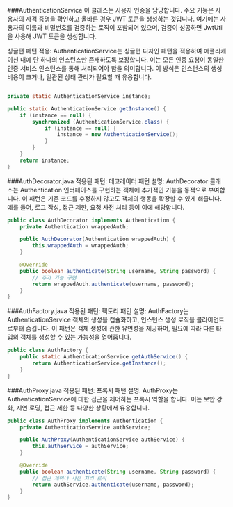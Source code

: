 ###AuthenticationService
이 클래스는 사용자 인증을 담당합니다. 주요 기능은 사용자의 자격 증명을 확인하고 올바른 경우 JWT 토큰을 생성하는 것입니다. 여기에는 사용자의 이름과 비밀번호를 검증하는 로직이 포함되어 있으며, 검증이 성공하면 JwtUtil을 사용해 JWT 토큰을 생성합니다.

싱글턴 패턴 적용: AuthenticationService는 싱글턴 디자인 패턴을 적용하여 애플리케이션 내에 단 하나의 인스턴스만 존재하도록 보장합니다. 이는 모든 인증 요청이 동일한 인증 서비스 인스턴스를 통해 처리되어야 함을 의미합니다. 이 방식은 인스턴스의 생성 비용이 크거나, 일관된 상태 관리가 필요할 때 유용합니다.
```java

private static AuthenticationService instance;

public static AuthenticationService getInstance() {
    if (instance == null) {
        synchronized (AuthenticationService.class) {
            if (instance == null) {
                instance = new AuthenticationService();
            }
        }
    }
    return instance;
}
```

###AuthDecorator.java
적용된 패턴: 데코레이터 패턴
설명: AuthDecorator 클래스는 Authentication 인터페이스를 구현하는 객체에 추가적인 기능을 동적으로 부여합니다. 이 패턴은 기존 코드를 수정하지 않고도 객체의 행동을 확장할 수 있게 해줍니다. 예를 들어, 로그 작성, 접근 제한, 요청 사전 처리 등이 이에 해당합니다.

```java
public class AuthDecorator implements Authentication {
    private Authentication wrappedAuth;

    public AuthDecorator(Authentication wrappedAuth) {
        this.wrappedAuth = wrappedAuth;
    }

    @Override
    public boolean authenticate(String username, String password) {
        // 추가 기능 구현
        return wrappedAuth.authenticate(username, password);
    }
}
```
###AuthFactory.java
적용된 패턴: 팩토리 패턴
설명: AuthFactory는 AuthenticationService 객체의 생성을 캡슐화하고, 인스턴스 생성 로직을 클라이언트로부터 숨깁니다. 이 패턴은 객체 생성에 관한 유연성을 제공하며, 필요에 따라 다른 타입의 객체를 생성할 수 있는 가능성을 열어줍니다.

```java
public class AuthFactory {
    public static AuthenticationService getAuthService() {
        return AuthenticationService.getInstance();
    }
}
```
###AuthProxy.java
적용된 패턴: 프록시 패턴
설명: AuthProxy는 AuthenticationService에 대한 접근을 제어하는 프록시 역할을 합니다. 이는 보안 강화, 지연 로딩, 접근 제한 등 다양한 상황에서 유용합니다.

```java
public class AuthProxy implements Authentication {
    private AuthenticationService authService;

    public AuthProxy(AuthenticationService authService) {
        this.authService = authService;
    }

    @Override
    public boolean authenticate(String username, String password) {
        // 접근 제어나 사전 처리 로직
        return authService.authenticate(username, password);
    }
}
```
